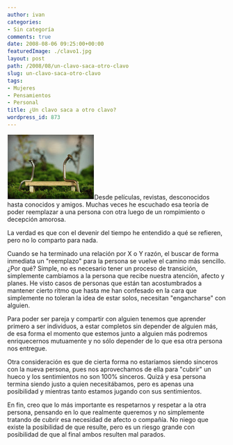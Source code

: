 ```yaml
---
author: ivan
categories:
- Sin categoría
comments: true
date: 2008-08-06 09:25:00+00:00
featuredImage: ./clavo1.jpg
layout: post
path: /2008/08/un-clavo-saca-otro-clavo
slug: un-clavo-saca-otro-clavo
tags:
- Mujeres
- Pensamientos
- Personal
title: ¿Un clavo saca a otro clavo?
wordpress_id: 873
---
```


[![](./clavo1.jpg)](https://1.bp.blogspot.com/_T2UWuNJg3dQ/SJmH7Nlx2HI/AAAAAAAAAiQ/y3NQ-4dncVk/s1600-h/clavo1.jpg)Desde películas, revistas, desconocidos hasta conocidos y amigos. Muchas veces he escuchado esa teoría de poder reemplazar a una persona con otra luego de un rompimiento o decepción amorosa.

La verdad es que con el devenir del tiempo he entendido a qué se refieren, pero no lo comparto para nada.

Cuando se ha terminado una relación por X o Y razón, el buscar de forma inmediata un "reemplazo" para la persona se vuelve el camino más sencillo. ¿Por qué? Simple, no es necesario tener un proceso de transición, simplemente cambiamos a la persona que recibe nuestra atención, afecto y planes. He visto casos de personas que están tan acostumbrados a mantener cierto ritmo que hasta me han confesado en la cara que simplemente no toleran la idea de estar solos, necesitan "engancharse" con alguien.

Para poder ser pareja y compartir con alguien tenemos que aprender primero a ser individuos, a estar completos sin depender de alguien más, de esa forma el momento que estemos junto a alguien más podremos enriquecernos mutuamente y no sólo depender de lo que esa otra persona nos entregue.

Otra consideración es que de cierta forma no estaríamos siendo sinceros con la nueva persona, pues nos aprovechamos de ella para "cubrir" un hueco y los sentimientos no son 100% sinceros. Quizá y esa persona termina siendo justo a quien necesitábamos, pero es apenas una posibilidad y mientras tanto estamos jugando con sus sentimientos.

En fin, creo que lo más importante es respetarnos y respetar a la otra persona, pensando en lo que realmente queremos y no simplemente tratando de cubrir esa necesidad de afecto o compañía. No niego que existe la posibilidad de que resulte, pero es un riesgo grande con posibilidad de que al final ambos resulten mal parados.
